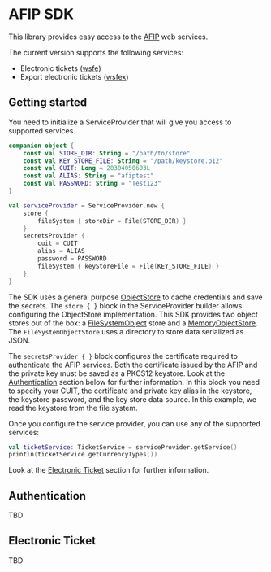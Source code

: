 # AFIP SDK

This library provides easy access to the [AFIP](https://www.afip.gob.ar) web services.

The current version supports the following services:

* Electronic tickets ([wsfe](https://www.afip.gob.ar/fe/ayuda//documentos/Manual-desarrollador-V.2.21.pdf))
* Export electronic tickets ([wsfex](https://www.afip.gob.ar/fe/documentos/WSFEX-Manualparaeldesarrollador_V1_9.pdf))

## Getting started

You need to initialize a ServiceProvider that will give you access to supported services.

```kotlin
companion object {
    const val STORE_DIR: String = "/path/to/store"
    const val KEY_STORE_FILE: String = "/path/keystore.p12"
    const val CUIT: Long = 20304050603L
    const val ALIAS: String = "afiptest"
    const val PASSWORD: String = "Test123"
}

val serviceProvider = ServiceProvider.new {
    store {
        fileSystem { storeDir = File(STORE_DIR) }
    }
    secretsProvider {
        cuit = CUIT
        alias = ALIAS
        password = PASSWORD
        fileSystem { keyStoreFile = File(KEY_STORE_FILE) }
    }
}
```

The SDK uses a general purpose [ObjectStore](https://github.com/f-nyx/afip-sdk-kotlin/blob/main/src/main/kotlin/be/rlab/afip/support/store/ObjectStore.kt)
to cache credentials and save the secrets. The `store { }` block in the ServiceProvider builder allows configuring
the ObjectStore implementation. This SDK provides two object stores out of the box: a
[FileSystemObject](https://github.com/f-nyx/afip-sdk-kotlin/blob/main/src/main/kotlin/be/rlab/afip/support/store/FileSystemObjectStore.kt) store and
a [MemoryObjectStore](https://github.com/f-nyx/afip-sdk-kotlin/blob/main/src/main/kotlin/be/rlab/afip/support/store/InMemoryObjectStore.kt).
The `FileSystemObjectStore` uses a directory to store data serialized as JSON.

The `secretsProvider { }` block configures the certificate required to authenticate the AFIP services. Both
the certificate issued by the AFIP and the private key must be saved as a PKCS12 keystore. Look at the
[Authentication](#authentication) section below for further information. In this block you need to specify your
CUIT, the certificate and private key alias in the keystore, the keystore password, and the key store data source.
In this example, we read the keystore from the file system.

Once you configure the service provider, you can use any of the supported services:

```kotlin
val ticketService: TicketService = serviceProvider.getService()
println(ticketService.getCurrencyTypes())
```

Look at the [Electronic Ticket](electronic-ticket) section for further information.

## Authentication

TBD

## Electronic Ticket

TBD
